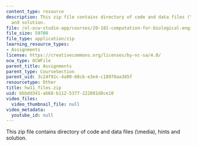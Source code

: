 ```yaml
---
content_type: resource
description: This zip file contains directory of code and data files (\media), hints
  and solution.
file: /ol-ocw-studio-app/courses/20-181-computation-for-biological-engineers-fall-2006/bbbdd341ab68b1125377222881d8ce10_hw11_files.zip
file_size: 59700
file_type: application/zip
learning_resource_types:
- Assignments
license: https://creativecommons.org/licenses/by-nc-sa/4.0/
ocw_type: OCWFile
parent_title: Assignments
parent_type: CourseSection
parent_uid: 3c24f91c-4a00-68cb-e3e4-c18970aa385f
resourcetype: Other
title: hw11_files.zip
uid: bbbdd341-ab68-b112-5377-222881d8ce10
video_files:
  video_thumbnail_file: null
video_metadata:
  youtube_id: null
---
```

This zip file contains directory of code and data files (\media), hints and solution.